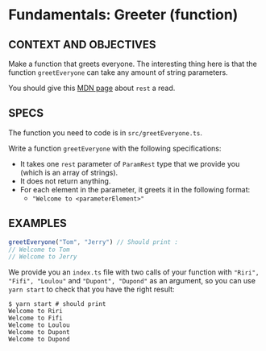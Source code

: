 # Fundamentals: Greeter (function)

## CONTEXT AND OBJECTIVES

Make a function that greets everyone. The interesting thing here is that the function `greetEveryone` can take any amount of string parameters.

You should give this [MDN page](https://developer.mozilla.org/en-US/docs/Web/JavaScript/Reference/Functions/rest_parameters) about `rest` a read.

## SPECS

The function you need to code is in `src/greetEveryone.ts`.

Write a function `greetEveryone` with the following specifications:

- It takes one `rest` parameter of `ParamRest` type that we provide you (which is an array of strings).
- It does not return anything.
- For each element in the parameter, it greets it in the following format:
  - `"Welcome to <parameterElement>"`

## EXAMPLES

```js
greetEveryone("Tom", "Jerry") // Should print : 
// Welcome to Tom
// Welcome to Jerry
```

We provide you an `index.ts` file with two calls of your function with `"Riri", "Fifi", "Loulou"` and `"Dupont", "Dupond"` as an argument, so you can use `yarn start` to check that you have the right result:

```shell-session
$ yarn start # should print
Welcome to Riri
Welcome to Fifi
Welcome to Loulou
Welcome to Dupont
Welcome to Dupond
```

